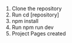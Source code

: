 1. Clone the repository
2. Run cd [repository]
3. npm install
4. Run npm run dev
5. Project Pages created